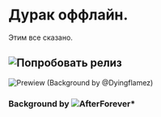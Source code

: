 # Дурак оффлайн.
Этим все сказано.

## ![Попробовать релиз](https://github.com/Heosam0/DurakOfflineWPF/releases/tag/WPF)

![Prewiew (Background by @Dyingflamez)](https://github.com/user-attachments/assets/1c7a0298-a7e3-43ec-aedc-40c2de956f5c)

### Background by ![AfterForever*](https://x.com/Dyingflamez)
